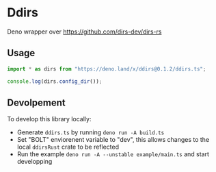 # Ddirs

Deno wrapper over https://github.com/dirs-dev/dirs-rs

## Usage

```ts
import * as dirs from "https://deno.land/x/ddirs@0.1.2/ddirs.ts";

console.log(dirs.config_dir());
```

## Devolpement

To develop this library locally:

- Generate `ddirs.ts` by running `deno run -A build.ts`
- Set "BOLT" enviorenent variable to "dev", this allows changes to the local
  `ddirsRust` crate to be reflected
- Run the example `deno run -A --unstable example/main.ts` and start developping

